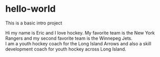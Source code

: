 # hello-world
This is a basic intro project 




Hi my name is Eric and I love hockey.  My favorite team is the New York Rangers and my second favorite team is the Winnepeg Jets.  
I am a youth hockey coach for the Long Island Arrows and also a skill development coach for youth hockey across Long Island.  
